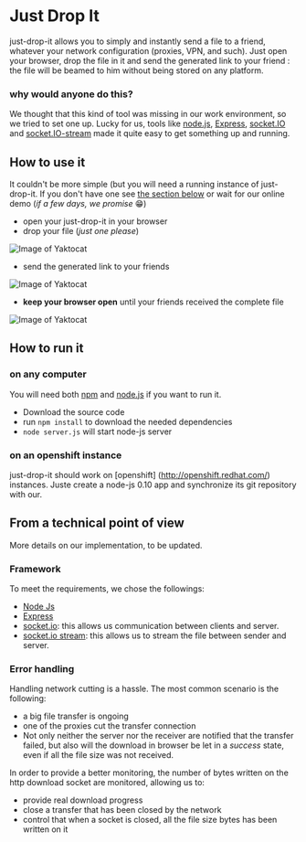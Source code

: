 # Just Drop It

just-drop-it allows you to simply and instantly send a file to a friend, whatever your network configuration (proxies, VPN, and such). Just open your browser, drop the file in it and send the generated link to your friend : the file will be beamed to him without being stored on any platform.

### why would anyone do this?
We thought that this kind of tool was missing in our work environment, so we tried to set one up. Lucky for us, tools like [node.js](https://nodejs.org/), [Express](http://expressjs.com/), [socket.IO](http://socket.io/) and [socket.IO-stream](https://github.com/nkzawa/socket.io-stream) made it quite easy to get something up and running.

## How to use it
It couldn't be more simple (but you will need a running  instance of just-drop-it. If you don't have one see [the section below](##how-to-run-it) or wait for our online demo (*if a few days, we promise* :grin:)

- open your just-drop-it in your browser 
- drop your file (*just one please*) 

![Image of Yaktocat](http://orange-opensource.github.io/just-drop-it/drop.png)

- send the generated link to your friends 

![Image of Yaktocat](http://orange-opensource.github.io/just-drop-it/link.png)

- **keep your browser open** until your friends received the complete file 

![Image of Yaktocat](http://orange-opensource.github.io/just-drop-it/transfer.png)

## How to run it

### on any computer
You will need both [npm](https://www.npmjs.com/) and [node.js](https://nodejs.org/) if you want to run it.

* Download the source code
* run `npm install` to download the needed dependencies 
* `node server.js` will start node-js server

### on an openshift instance
just-drop-it should work on [openshift] (http://openshift.redhat.com/) instances. Juste create a node-js 0.10 app and synchronize its git repository with our.

## From a technical point of view
More details on our implementation, to be updated.

### Framework
To meet the requirements, we chose the followings:

- [Node Js](https://nodejs.org/)
- [Express](http://expressjs.com/)
- [socket.io](http://socket.io/): this allows us communication between clients and server.
- [socket.io stream](https://github.com/nkzawa/socket.io-stream): this allows us to stream the file between sender and server.

### Error handling
Handling network cutting is a hassle. The most common scenario is the following:

- a big file transfer is ongoing
- one of the proxies cut the transfer connection
- Not only neither the server nor the receiver are notified that the transfer failed, but also will the download in browser be let in a *success* state, even if all the file size was not received.

In order to provide a better monitoring, the number of bytes written on the http download socket are monitored, allowing us to:

- provide real download progress
- close a transfer that has been closed by the network
- control that when a socket is closed, all the file size bytes has been written on it




